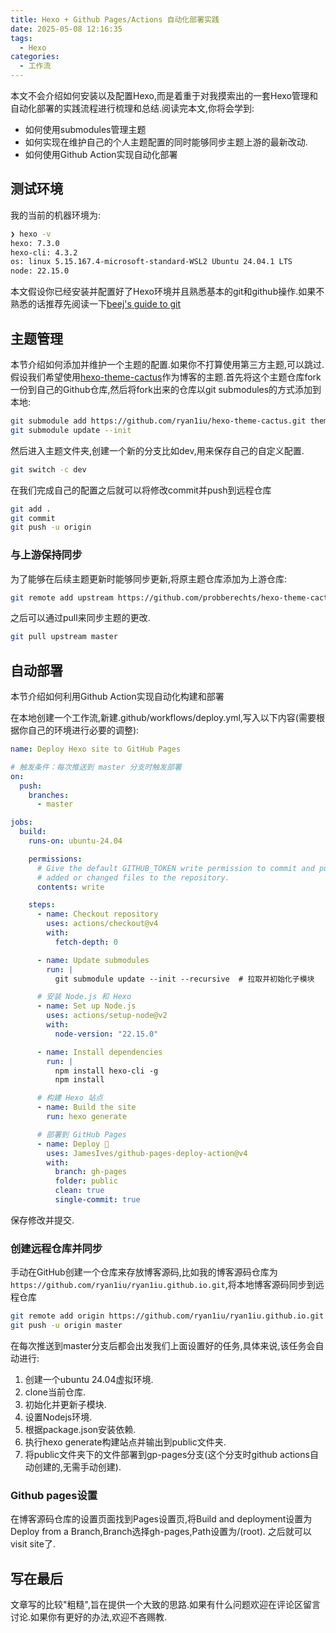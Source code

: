 ```yaml
---
title: Hexo + Github Pages/Actions 自动化部署实践
date: 2025-05-08 12:16:35
tags:
  - Hexo
categories:
  - 工作流
---
```


本文不会介绍如何安装以及配置Hexo,而是着重于对我摸索出的一套Hexo管理和自动化部署的实践流程进行梳理和总结.阅读完本文,你将会学到:

- 如何使用submodules管理主题
- 如何实现在维护自己的个人主题配置的同时能够同步主题上游的最新改动.
- 如何使用Github Action实现自动化部署

## 测试环境

我的当前的机器环境为:

```bash
❯ hexo -v
hexo: 7.3.0
hexo-cli: 4.3.2
os: linux 5.15.167.4-microsoft-standard-WSL2 Ubuntu 24.04.1 LTS
node: 22.15.0
```

本文假设你已经安装并配置好了Hexo环境并且熟悉基本的git和github操作.如果不熟悉的话推荐先阅读一下[beej's guide to git](https://beej.us/guide/bggit/)

## 主题管理

本节介绍如何添加并维护一个主题的配置.如果你不打算使用第三方主题,可以跳过.
假设我们希望使用[hexo-theme-cactus](https://github.com/probberechts/hexo-theme-cactus)作为博客的主题.首先将这个主题仓库fork一份到自己的Github仓库,然后将fork出来的仓库以git submodules的方式添加到本地:

```bash
git submodule add https://github.com/ryan1iu/hexo-theme-cactus.git themes/cactus
git submodule update --init
```

然后进入主题文件夹,创建一个新的分支比如dev,用来保存自己的自定义配置.

```bash
git switch -c dev
```

在我们完成自己的配置之后就可以将修改commit并push到远程仓库

```bash
git add .
git commit
git push -u origin
```

### 与上游保持同步

为了能够在后续主题更新时能够同步更新,将原主题仓库添加为上游仓库:

```bash
git remote add upstream https://github.com/probberechts/hexo-theme-cactus.git
```

之后可以通过pull来同步主题的更改.

```bash
git pull upstream master
```

## 自动部署

本节介绍如何利用Github Action实现自动化构建和部署

在本地创建一个工作流,新建.github/workflows/deploy.yml,写入以下内容(需要根据你自己的环境进行必要的调整):

```yml
name: Deploy Hexo site to GitHub Pages

# 触发条件：每次推送到 master 分支时触发部署
on:
  push:
    branches:
      - master

jobs:
  build:
    runs-on: ubuntu-24.04

    permissions:
      # Give the default GITHUB_TOKEN write permission to commit and push the
      # added or changed files to the repository.
      contents: write

    steps:
      - name: Checkout repository
        uses: actions/checkout@v4
        with:
          fetch-depth: 0

      - name: Update submodules
        run: |
          git submodule update --init --recursive  # 拉取并初始化子模块

      # 安装 Node.js 和 Hexo
      - name: Set up Node.js
        uses: actions/setup-node@v2
        with:
          node-version: "22.15.0"

      - name: Install dependencies
        run: |
          npm install hexo-cli -g
          npm install

      # 构建 Hexo 站点
      - name: Build the site
        run: hexo generate

      # 部署到 GitHub Pages
      - name: Deploy 🚀
        uses: JamesIves/github-pages-deploy-action@v4
        with:
          branch: gh-pages
          folder: public
          clean: true
          single-commit: true
```

保存修改并提交.

### 创建远程仓库并同步

手动在GitHub创建一个仓库来存放博客源码,比如我的博客源码仓库为`https://github.com/ryan1iu/ryan1iu.github.io.git`,将本地博客源码同步到远程仓库

```bash
git remote add origin https://github.com/ryan1iu/ryan1iu.github.io.git
git push -u origin master
```

在每次推送到master分支后都会出发我们上面设置好的任务,具体来说,该任务会自动进行:

1. 创建一个ubuntu 24.04虚拟环境.
2. clone当前仓库.
3. 初始化并更新子模块.
4. 设置Nodejs环境.
5. 根据package.json安装依赖.
6. 执行hexo generate构建站点并输出到public文件夹.
7. 将public文件夹下的文件部署到gp-pages分支(这个分支时github actions自动创建的,无需手动创建).

### Github pages设置

在博客源码仓库的设置页面找到Pages设置页,将Build and deployment设置为Deploy from a Branch,Branch选择gh-pages,Path设置为/(root).
之后就可以visit site了.

## 写在最后

文章写的比较"粗糙",旨在提供一个大致的思路.如果有什么问题欢迎在评论区留言讨论.如果你有更好的办法,欢迎不吝赐教.
